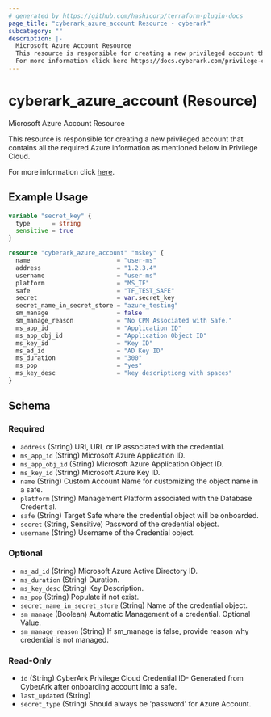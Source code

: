 ```yaml
---
# generated by https://github.com/hashicorp/terraform-plugin-docs
page_title: "cyberark_azure_account Resource - cyberark"
subcategory: ""
description: |-
  Microsoft Azure Account Resource
  This resource is responsible for creating a new privileged account that contains all the required Azure information as mentioned below in Privilege Cloud.
  For more information click here https://docs.cyberark.com/privilege-cloud-shared-services/latest/en/Content/WebServices/Add%20Account%20v10.htm.
---
```


# cyberark_azure_account (Resource)

Microsoft Azure Account Resource

This resource is responsible for creating a new privileged account that contains all the required Azure information as mentioned below in Privilege Cloud.

For more information click [here](https://docs.cyberark.com/privilege-cloud-shared-services/latest/en/Content/WebServices/Add%20Account%20v10.htm).

## Example Usage

```terraform
variable "secret_key" {
  type      = string
  sensitive = true
}

resource "cyberark_azure_account" "mskey" {
  name                        = "user-ms"
  address                     = "1.2.3.4"
  username                    = "user-ms"
  platform                    = "MS_TF"
  safe                        = "TF_TEST_SAFE"
  secret                      = var.secret_key
  secret_name_in_secret_store = "azure_testing"
  sm_manage                   = false
  sm_manage_reason            = "No CPM Associated with Safe."
  ms_app_id                   = "Application ID"
  ms_app_obj_id               = "Application Object ID"
  ms_key_id                   = "Key ID"
  ms_ad_id                    = "AD Key ID"
  ms_duration                 = "300"
  ms_pop                      = "yes"
  ms_key_desc                 = "key descriptiong with spaces"
}
```

<!-- schema generated by tfplugindocs -->
## Schema

### Required

- `address` (String) URI, URL or IP associated with the credential.
- `ms_app_id` (String) Microsoft Azure Application ID.
- `ms_app_obj_id` (String) Microsoft Azure Application Object ID.
- `ms_key_id` (String) Microsoft Azure Key ID.
- `name` (String) Custom Account Name for customizing the object name in a safe.
- `platform` (String) Management Platform associated with the Database Credential.
- `safe` (String) Target Safe where the credential object will be onboarded.
- `secret` (String, Sensitive) Password of the credential object.
- `username` (String) Username of the Credential object.

### Optional

- `ms_ad_id` (String) Microsoft Azure Active Directory ID.
- `ms_duration` (String) Duration.
- `ms_key_desc` (String) Key Description.
- `ms_pop` (String) Populate if not exist.
- `secret_name_in_secret_store` (String) Name of the credential object.
- `sm_manage` (Boolean) Automatic Management of a credential. Optional Value.
- `sm_manage_reason` (String) If sm_manage is false, provide reason why credential is not managed.

### Read-Only

- `id` (String) CyberArk Privilege Cloud Credential ID- Generated from CyberArk after onboarding account into a safe.
- `last_updated` (String)
- `secret_type` (String) Should always be 'password' for Azure Account.
